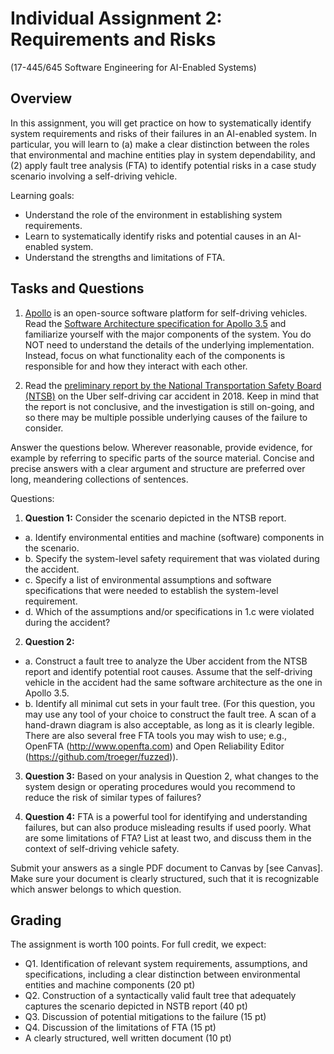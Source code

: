 # Individual Assignment 2: Requirements and Risks

(17-445/645 Software Engineering for AI-Enabled Systems)

## Overview

In this assignment, you will get practice on how to systematically identify system requirements and risks of their failures in an AI-enabled system. In particular, you will learn to (a) make a clear distinction between the roles that environmental and machine entities play in system dependability, and (2) apply fault tree analysis (FTA) to identify potential risks in a case study scenario involving a self-driving vehicle.

Learning goals:
* Understand the role of the environment in establishing system requirements.
* Learn to systematically identify risks and potential causes in an AI-enabled system.
* Understand the strengths and limitations of FTA.

## Tasks and Questions

1. [Apollo](http://apollo.auto/index.html) is an open-source software platform for self-driving vehicles. Read the [Software Architecture specification for Apollo 3.5](https://github.com/ApolloAuto/apollo/blob/master/docs/specs/Apollo_3.5_Software_Architecture.md) and familiarize yourself with the major components of the system. You do NOT need to understand the details of the underlying implementation. Instead, focus on what functionality each of the components is responsible for and how they interact with each other.

2. Read the [preliminary report by the National Transportation Safety Board (NTSB)](https://www.ntsb.gov/investigations/AccidentReports/Reports/HWY18MH010-prelim.pdf) on the Uber self-driving car accident in 2018. Keep in mind that the report is not conclusive, and the investigation is still on-going, and so there may be multiple possible underlying causes of the failure to consider.

Answer the questions below. Wherever reasonable, provide evidence, for example by referring to specific parts of the source material. Concise and precise answers with a clear argument and structure are preferred over long, meandering collections of sentences.

Questions:

1. **Question 1:** Consider the scenario depicted in the NTSB report.
* a. Identify environmental entities and machine (software) components in the scenario.
* b. Specify the system-level safety requirement that was violated during the accident.
* c. Specify a list of environmental assumptions and software specifications that were needed to establish the system-level requirement.
* d. Which of the assumptions and/or specifications in 1.c were violated during the accident? 

2. **Question 2:** 
* a. Construct a fault tree to analyze the Uber accident from the NTSB report and identify potential root causes. Assume that the self-driving vehicle in the accident had the same software architecture as the one in Apollo 3.5.
* b. Identify all minimal cut sets in your fault tree.
(For this question, you may use any tool of your choice to construct the fault tree. A scan of a hand-drawn diagram is also acceptable, as long as it is clearly legible. There are also several free FTA tools you may wish to use; e.g., OpenFTA (http://www.openfta.com) and Open Reliability Editor (https://github.com/troeger/fuzzed)).

3. **Question 3:** Based on your analysis in Question 2, what changes to the system design or operating procedures would you recommend to reduce the risk of similar types of failures?

4. **Question 4:** FTA is a powerful tool for identifying and understanding failures, but can also produce misleading results if used poorly. What are some limitations of FTA? List at least two, and discuss them in the context of self-driving vehicle safety.

Submit your answers as a single PDF document to Canvas by [see Canvas]. Make sure your document is clearly structured, such that it is recognizable which answer belongs to which question.

## Grading

The assignment is worth 100 points. For full credit, we expect:
* Q1. Identification of relevant system requirements, assumptions, and specifications, including a clear distinction between environmental entities and machine components (20 pt)
* Q2. Construction of a syntactically valid fault tree that adequately captures the scenario depicted in NSTB report (40 pt)
* Q3. Discussion of potential mitigations to the failure (15 pt)
* Q4. Discussion of the limitations of FTA (15 pt)
* A clearly structured, well written document (10 pt)
